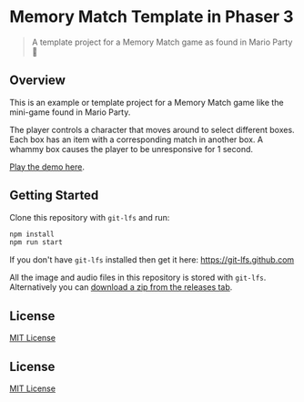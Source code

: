# Memory Match Template in Phaser 3
> A template project for a Memory Match game as found in Mario Party 🎉

## Overview

This is an example or template project for a Memory Match game like the mini-game found in Mario Party.

The player controls a character that moves around to select different boxes. Each box has an item with a corresponding match in another box. A whammy box causes the player to be unresponsive for 1 second.

[Play the demo here](https://ourcade.co/templates/memory-match-template).

## Getting Started

Clone this repository with `git-lfs` and run:

```bash
npm install
npm run start
```

If you don't have `git-lfs` installed then get it here: https://git-lfs.github.com

All the image and audio files in this repository is stored with `git-lfs`. Alternatively you can [download a zip from the releases tab](https://github.com/ourcade/memory-match-template-phaser3/releases/tag/latest).

## License

[MIT License](https://github.com/ourcade/memory-match-template-phaser3/blob/master/LICENSE)

## License

[MIT License](https://github.com/ourcade/memory-match-template-phaser3/blob/master/LICENSE)
